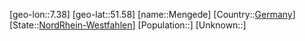 ﻿---
location: [51.58,7.38]
type: City
tags:
- geo/City


SpocWebEntityId: 32409
isDeleted: false
confidential: public

---
[geo-lon::7.38]
[geo-lat::51.58]
[name::Mengede]
[Country::[Germany](geo/Continent/Europe/Germany.md)]
[State::[NordRhein-Westfahlen](NordRhein-Westfahlen)]
[Population::]
[Unknown::]


